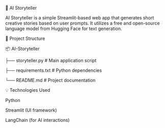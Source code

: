 📖 AI Storyteller

AI Storyteller is a simple Streamlit-based web app that generates short creative stories based on user prompts. It utilizes a free and open-source language model from Hugging Face for text generation.

📂 Project Structure

📦 AI-Storyteller

├── storyteller.py  # Main application script

├── requirements.txt  # Python dependencies

└── README.md  # Project documentation

💡 Technologies Used

Python

Streamlit (UI framework)

LangChain (for AI interactions)
